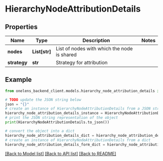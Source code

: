 # HierarchyNodeAttributionDetails


## Properties

Name | Type | Description | Notes
------------ | ------------- | ------------- | -------------
**nodes** | **List[str]** | List of nodes with which the node is shared | 
**strategy** | **str** | Strategy for attribution | 

## Example

```python
from onelens_backend_client.models.hierarchy_node_attribution_details import HierarchyNodeAttributionDetails

# TODO update the JSON string below
json = "{}"
# create an instance of HierarchyNodeAttributionDetails from a JSON string
hierarchy_node_attribution_details_instance = HierarchyNodeAttributionDetails.from_json(json)
# print the JSON string representation of the object
print(HierarchyNodeAttributionDetails.to_json())

# convert the object into a dict
hierarchy_node_attribution_details_dict = hierarchy_node_attribution_details_instance.to_dict()
# create an instance of HierarchyNodeAttributionDetails from a dict
hierarchy_node_attribution_details_form_dict = hierarchy_node_attribution_details.from_dict(hierarchy_node_attribution_details_dict)
```
[[Back to Model list]](../README.md#documentation-for-models) [[Back to API list]](../README.md#documentation-for-api-endpoints) [[Back to README]](../README.md)


